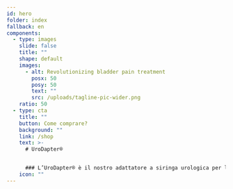 ```yaml
---
id: hero
folder: index
fallback: en
components:
  - type: images
    slide: false
    title: ""
    shape: default
    images:
      - alt: Revolutionizing bladder pain treatment
        posx: 50
        posy: 50
        text: ""
        src: /uploads/tagline-pic-wider.png
    ratio: 50
  - type: cta
    title: ""
    button: Come comprare?
    background: ""
    link: /shop
    text: >-
      # UroDapter®


      ### L’UroDapter® è il nostro adattatore a siringa urologica per l'instillazione intravescicale.  Sostituisce completamente il catetere e permette un'instillazione intravescicale indolore e senza complicazioni
    icon: ""
---
```

